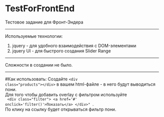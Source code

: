 # TestForFrontEnd

Тестовое задание для Фронт-Эндера
*****************************************************************
Используемые технологии:<br>
1. jquery - для удобного взаимодействия с DOM-элементами<br>
2. jquery UI - для быстрого создания Slider Range
*****************************************************************
Сложности в создании не было.
*****************************************************************
#Как использовать:
Создайте <code>\<div class="products">\</div></code> в вашем html-файле - в него будут выводиться пони.<br>
Для того чтобы добавить  overlay с фильтром используйте<br>
<code>
        \<div class="filter">
            \<a href='#' onclick='filter()'>Показать\</a>
        \</div>"
</code>.<br>
По клику на ссылку будет открываться фильтр пони.
